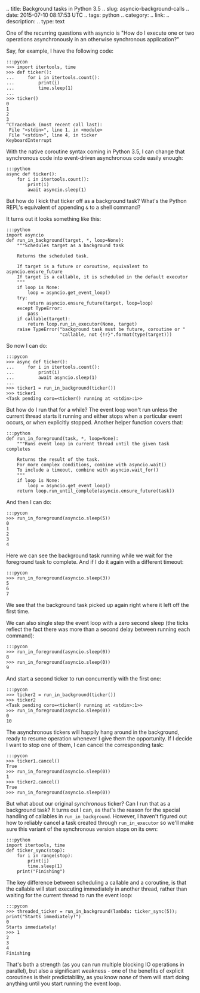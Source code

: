 .. title: Background tasks in Python 3.5
.. slug: asyncio-background-calls
.. date: 2015-07-10 08:17:53 UTC
.. tags: python
.. category:
.. link: 
.. description: 
.. type: text

One of the recurring questions with asyncio is "How do I execute one or two
operations asynchronously in an otherwise synchronous application?"

Say, for example, I have the following code:

    :::pycon
    >>> import itertools, time
    >>> def ticker():
    ...     for i in itertools.count():
    ...         print(i)
    ...         time.sleep(1)
    ...
    >>> ticker()
    0
    1
    2
    3
    ^CTraceback (most recent call last):
     File "<stdin>", line 1, in <module>
     File "<stdin>", line 4, in ticker
    KeyboardInterrupt

With the native coroutine syntax coming in Python 3.5, I can change that
synchronous code into event-driven asynchronous code easily enough:

    :::python
    async def ticker():
        for i in itertools.count():
            print(i)
            await asyncio.sleep(1)

But how do I kick that ticker off as a background task? What's the Python
REPL's equivalent of appending `&` to a shell command?

It turns out it looks something like this:

    :::python
    import asyncio
    def run_in_background(target, *, loop=None):
        """Schedules target as a background task

        Returns the scheduled task.

        If target is a future or coroutine, equivalent to asyncio.ensure_future
        If target is a callable, it is scheduled in the default executor
        """
        if loop is None:
            loop = asyncio.get_event_loop()
        try:
            return asyncio.ensure_future(target, loop=loop)
        except TypeError:
            pass
        if callable(target):
            return loop.run_in_executor(None, target)
        raise TypeError("background task must be future, coroutine or "
                        "callable, not {!r}".format(type(target)))

So now I can do:

    :::pycon
    >>> async def ticker():
    ...     for i in itertools.count():
    ...         print(i)
    ...         await asyncio.sleep(1)
    ...
    >>> ticker1 = run_in_background(ticker())
    >>> ticker1
    <Task pending coro=<ticker() running at <stdin>:1>>

But how do I run that for a while? The event loop won't run unless the current
thread starts it running and either stops when a particular event occurs, or
when explicitly stopped. Another helper function covers that:

    :::python
    def run_in_foreground(task, *, loop=None):
        """Runs event loop in current thread until the given task completes

        Returns the result of the task.
        For more complex conditions, combine with asyncio.wait()
        To include a timeout, combine with asyncio.wait_for()
        """
        if loop is None:
            loop = asyncio.get_event_loop()
        return loop.run_until_complete(asyncio.ensure_future(task))

And then I can do:

    :::pycon
    >>> run_in_foreground(asyncio.sleep(5))
    0
    1
    2
    3
    4

Here we can see the background task running while we wait for the foreground
task to complete. And if I do it again with a different timeout:

    :::pycon
    >>> run_in_foreground(asyncio.sleep(3))
    5
    6
    7

We see that the background task picked up again right where it left off
the first time.

We can also single step the event loop with a zero second sleep (the ticks
reflect the fact there was more than a second delay between running each
command):

    :::pycon
    >>> run_in_foreground(asyncio.sleep(0))
    8
    >>> run_in_foreground(asyncio.sleep(0))
    9

And start a second ticker to run concurrently with the first one:

    :::pycon
    >>> ticker2 = run_in_background(ticker())
    >>> ticker2
    <Task pending coro=<ticker() running at <stdin>:1>>
    >>> run_in_foreground(asyncio.sleep(0))
    0
    10

The asynchronous tickers will happily hang around in the background, ready to
resume operation whenever I give them the opportunity. If I decide I want to
stop one of them, I can cancel the corresponding task:

    :::pycon
    >>> ticker1.cancel()
    True
    >>> run_in_foreground(asyncio.sleep(0))
    1
    >>> ticker2.cancel()
    True
    >>> run_in_foreground(asyncio.sleep(0))

But what about our original *synchronous* ticker? Can I run that as a
background task? It turns out I can, as that's the reason for the special
handling of callables in `run_in_background`. However, I haven't figured out
how to reliably cancel a task created through `run_in_executor` so we'll make
sure this variant of the synchronous version stops on its own:

    :::python
    import itertools, time
    def ticker_sync(stop):
        for i in range(stop):
            print(i)
            time.sleep(1)
        print("Finishing")

The key difference between scheduling a callable and a coroutine, is that the
callable will start executing immediately in another thread, rather than
waiting for the current thread to run the event loop:

    :::pycon
    >>> threaded_ticker = run_in_background(lambda: ticker_sync(5)); print("Starts immediately!")
    0
    Starts immediately!
    >>> 1
    2
    3
    4
    Finishing

That's both a strength (as you can run multiple blocking IO operations in
parallel), but also a significant weakness - one of the benefits of explicit
coroutines is their predictability, as you know *none* of them will start
doing anything until you start running the event loop.